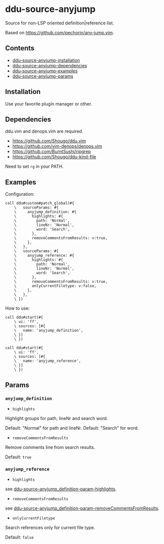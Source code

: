 # ddu-source-anyjump

Source for non-LSP oriented definition|reference list.

Based on <https://github.com/pechorin/any-jump.vim>.

## Contents

- [ddu-source-anyjump-installation](ddu-source-anyjump-installation)
- [ddu-source-anyjump-dependencies](ddu-source-anyjump-dependencies)
- [ddu-source-anyjump-examples](ddu-source-anyjump-examples)
- [ddu-source-anyjump-params](ddu-source-anyjump-params)

## Installation

Use your favorite plugin manager or other.

## Dependencies

ddu.vim and denops.vim are required.

- <https://github.com/Shougo/ddu.vim>
- <https://github.com/vim-denops/denops.vim>
- <https://github.com/BurntSushi/ripgrep>
- <https://github.com/Shougo/ddu-kind-file>

Need to set `rg` in your PATH.

## Examples

Configuration:

```vim
call ddu#custom#patch_global(#{
    \   sourceParams: #{
    \     anyjump_definition: #{
    \       highlights: #{
    \         path: 'Normal',
    \         lineNr: 'Normal',
    \         word: 'Search',
    \       },
    \       removeCommentsFromResults: v:true,
    \     },
    \   },
    \   sourceParams: #{
    \     anyjump_reference: #{
    \       highlights: #{
    \         path: 'Normal',
    \         lineNr: 'Normal',
    \         word: 'Search',
    \       },
    \       removeCommentsFromResults: v:true,
    \       onlyCurrentFiletype: v:false,
    \     },
    \   },
    \ })
```

How to use:

```vim
call ddu#start(#{
    \ ui: 'ff',
    \ sources: [#{
    \   name: 'anyjump_definition',
    \ }]
    \ })

call ddu#start(#{
    \ ui: 'ff',
    \ sources: [#{
    \   name: 'anyjump_reference',
    \ }]
    \ })
```

## Params

### `anyjump_definition`

- `highlights`

Highlight groups for path, lineNr and search word.

Default: "Normal" for path and lineNr. Default: "Search" for word.

- `removeCommentsFromResults`

Remove comments line from search results.

Default: `true`

### `anyjump_reference`

- `highlights`

see
[ddu-source-anyjump_definition-param-highlights](ddu-source-anyjump_definition-param-highlights).

- `removeCommentsFromResults`

see
[ddu-source-anyjump_definition-param-removeCommentsFromResults](ddu-source-anyjump_definition-param-removeCommentsFromResults).

- `onlyCurrentFiletype`

Search references only for current file type.

Default: `false`
